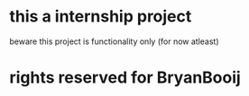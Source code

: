 # this a internship project

beware this project is functionality only (for now atleast)

# rights reserved for BryanBooij
